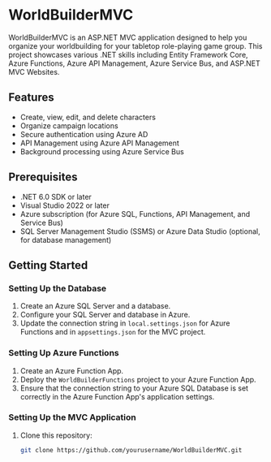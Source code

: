 # WorldBuilderMVC

WorldBuilderMVC is an ASP.NET MVC application designed to help you organize your worldbuilding for your tabletop role-playing game group. This project showcases various .NET skills including Entity Framework Core, Azure Functions, Azure API Management, Azure Service Bus, and ASP.NET MVC Websites.

## Features

- Create, view, edit, and delete characters
- Organize campaign locations
- Secure authentication using Azure AD
- API Management using Azure API Management
- Background processing using Azure Service Bus

## Prerequisites

- .NET 6.0 SDK or later
- Visual Studio 2022 or later
- Azure subscription (for Azure SQL, Functions, API Management, and Service Bus)
- SQL Server Management Studio (SSMS) or Azure Data Studio (optional, for database management)

## Getting Started

### Setting Up the Database

1. Create an Azure SQL Server and a database.
2. Configure your SQL Server and database in Azure.
3. Update the connection string in `local.settings.json` for Azure Functions and in `appsettings.json` for the MVC project.

### Setting Up Azure Functions

1. Create an Azure Function App.
2. Deploy the `WorldBuilderFunctions` project to your Azure Function App.
3. Ensure that the connection string to your Azure SQL Database is set correctly in the Azure Function App's application settings.

### Setting Up the MVC Application

1. Clone this repository:
   ```bash
   git clone https://github.com/yourusername/WorldBuilderMVC.git
